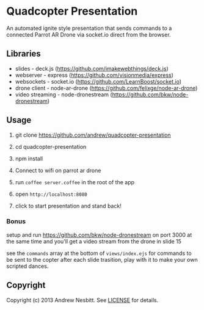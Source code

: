 # Quadcopter Presentation

An automated ignite style presentation that sends commands to a connected Parrot AR Drone via socket.io direct from the browser.

## Libraries

* slides - deck.js (https://github.com/imakewebthings/deck.js)
* webserver - express (https://github.com/visionmedia/express)
* websockets - socket.io (https://github.com/LearnBoost/socket.io)
* drone client - node-ar-drone (https://github.com/felixge/node-ar-drone)
* video streaming - node-dronestream (https://github.com/bkw/node-dronestream)

## Usage

1. git clone https://github.com/andrew/quadcopter-presentation

2. cd quadcopter-presentation

3. npm install

4. Connect to wifi on parrot ar drone

5. run `coffee server.coffee` in the root of the app

6. open `http://localhost:8080`

7. click to start presentation and stand back!

### Bonus

setup and run https://github.com/bkw/node-dronestream on port 3000 at the same time and you'll get a video stream from the drone in slide 15

see the `commands` array at the bottom of `views/index.ejs` for commands to be sent to the copter after each slide trasition, play with it to make your own scripted dances.

## Copyright

Copyright (c) 2013 Andrew Nesbitt. See [LICENSE](https://github.com/andrew/quadcopter-presentation/blob/master/LICENSE) for details.
